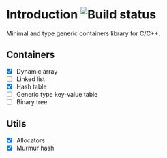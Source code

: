 # Introduction ![Build status](https://travis-ci.org/maihd/libcon.svg?branch=master)
Minimal and type generic containers library for C/C++.

## Containers
* [x] Dynamic array
* [ ] Linked list
* [x] Hash table
* [ ] Generic type key-value table
* [ ] Binary tree

## Utils
* [x] Allocators
* [x] Murmur hash